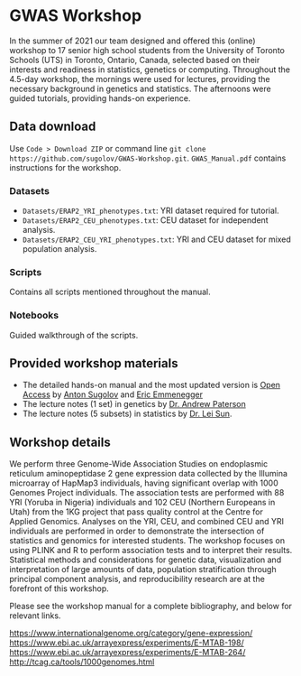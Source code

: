 # GWAS Workshop

In the summer of 2021 our team designed and offered this (online) workshop to 17 senior high school students from the University of Toronto Schools (UTS) in Toronto, Ontario, Canada, selected based on their interests and readiness in statistics, genetics or computing.
Throughout the 4.5-day workshop, the mornings were used for lectures, providing the necessary background in genetics and statistics. The afternoons were guided tutorials, providing hands-on experience.

## Data download 

Use `Code > Download ZIP` or command line `git clone https://github.com/sugolov/GWAS-Workshop.git`. 
`GWAS_Manual.pdf` contains instructions for the workshop.


### Datasets
- `Datasets/ERAP2_YRI_phenotypes.txt`: YRI dataset required for tutorial.
- `Datasets/ERAP2_CEU_phenotypes.txt`: CEU dataset for independent analysis.
- `Datasets/ERAP2_CEU_YRI_phenotypes.txt`: YRI and CEU dataset for mixed population analysis.

### Scripts

Contains all scripts mentioned throughout the manual.

### Notebooks

Guided walkthrough of the scripts.



## Provided workshop materials
- The detailed hands-on manual and the most updated version is [Open Access](https://github.com/sugolov/GWAS-Workshop) by [Anton Sugolov](https://ca.linkedin.com/in/anton-sugolov?trk=public_profile_browsemap)  and [Eric Emmenegger](https://ca.linkedin.com/in/eric-e-62a57b155?trk=people-guest_people_search-card)
- The lecture notes (1 set) in genetics by [Dr. Andrew Paterson](https://www.sickkids.ca/en/staff/p/andrew-paterson/)
- The lecture notes (5 subsets) in statistics by [Dr. Lei Sun](https://utstat.toronto.edu/sun/).

## Workshop details

We perform three Genome-Wide Association Studies on endoplasmic reticulum aminopeptidase 2 gene expression data collected by the 
Illumina microarray of HapMap3 individuals, having significant overlap with 1000 Genomes Project individuals. The association tests are performed with 
88 YRI (Yoruba in Nigeria) individuals and 102 CEU (Northern Europeans in Utah) from the 1KG project that pass quality control at the Centre 
for Applied Genomics. Analyses on the YRI, CEU, and combined CEU and YRI individuals are performed in order to demonstrate the intersection 
of statistics and genomics for interested students. The workshop focuses on using PLINK and R to perform association tests and to 
interpret their results. Statistical methods and considerations for genetic data, visualization and interpretation of large amounts of data, 
population stratification through principal component analysis, and reproducibility research are at the forefront of this workshop.

Please see the workshop manual for a complete bibliography, and below for relevant links.

https://www.internationalgenome.org/category/gene-expression/
https://www.ebi.ac.uk/arrayexpress/experiments/E-MTAB-198/
https://www.ebi.ac.uk/arrayexpress/experiments/E-MTAB-264/
http://tcag.ca/tools/1000genomes.html
